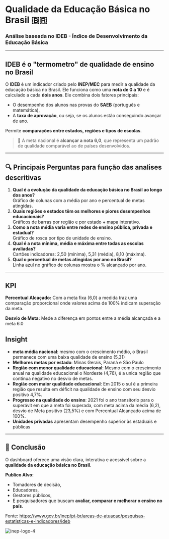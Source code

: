 # Qualidade da Educação Básica no Brasil 🇧🇷

### Análise baseada no IDEB - Índice de Desenvolvimento da Educação Básica

---
## IDEB é o "termometro" de qualidade de ensino no Brasil

O **IDEB** é um indicador criado pelo **INEP/MEC** para medir a qualidade da educação básica no Brasil. Ele funciona como uma **nota de 0 a 10** e é calculado a cada **dois anos**.
Ele combina dois fatores principais:
- O desempenho dos alunos nas provas do **SAEB** (português e matemática),
- A **taxa de aprovação**, ou seja, se os alunos estão conseguindo avançar de ano.

Permite **comparações entre estados, regiões e tipos de escolas**.

> 🎯 A meta nacional é **alcançar a nota 6,0**, que representa um padrão de qualidade comparável ao de países desenvolvidos.

---

## 🔍 Principais Perguntas para função das analises descritivas

1. **Qual é a evolução da qualidade da educação básica no Brasil ao longo dos anos?**  
    Gráfico de colunas com a média por ano e percentual de metas atingidas.
2. **Quais regiões e estados têm os melhores e piores desempenhos educacionais?**  
    Gráficos de barras por região e por estado + mapa interativo.
3. **Como a nota média varia entre redes de ensino pública, privada e estadual?**  
    Gráfico de rosca por tipo de unidade de ensino.
4. **Qual é a nota mínima, média e máxima entre todas as escolas avaliadas?**  
    Cartões indicadores: 2,50 (mínima), 5,31 (média), 8,10 (máxima).
5. **Qual o percentual de metas atingidas por ano no Brasil?**  
    Linha azul no gráfico de colunas mostra o % alcançado por ano.

---

 ## KPI
 **Percentual Alcaçado:** Com a meta fixa (6,0) a medida traz uma comparação proporcional onde valores acima de 100% indicam superação da meta.
 
  **Desvio de Meta:** Mede a diferença em pontos entre a média alcançada e a meta 6.0

## Insight

-  **meta média nacional**: mesmo com o crescimento médio, o Brasil permanece com uma baixa qualidade de ensino (5,31)
-  **Melhores metas por estado**: Minas Gerais, Paraná e São Paulo
-  **Região com  menor qualidade educacional**: Mesmo com o crescimento anual na qualidade educacional o Nordeste (4,76), é a unica região que continua negativo no desvio de metas.
-  **Região com  maior qualidade educacional**: Em 2015 o sul é a primeira região que resulta em déficit na qualidade de ensino com seu desvio positivo 4,7%.
-  **Progresso na qualidade do ensino**: 2021 foi o ano transitorio para o superávit em que a meta foi superada, com meta acima da média (6,2), desvio de Meta positivo (23,5%) e com Percentual Alcançado acima de 100%.
-  **Unidades privadas** apresentam desempenho superior às estaduais e públicas

---

## 📌 Conclusão

O dashboard oferece uma visão clara, interativa e acessível sobre a **qualidade da educação básica no Brasil**.

**Publico Alvo:**

- Tomadores de decisão,
- Educadores,
- Gestores públicos,
- E pesquisadores que buscam **avaliar, comparar e melhorar o ensino no país**.

Fonte: https://www.gov.br/inep/pt-br/areas-de-atuacao/pesquisas-estatisticas-e-indicadores/ideb

![inep-logo-4](https://github.com/user-attachments/assets/39ec4add-443a-4f54-9a2f-f7d157e6c78a)
